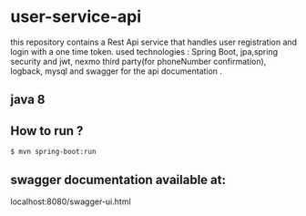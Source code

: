 # user-service-api
this repository contains a Rest Api service that handles user registration and login with a one time token. used technologies : 
Spring Boot, jpa,spring security and jwt, nexmo third party(for phoneNumber confirmation), logback, mysql and swagger for the api documentation .
## java 8
## How to run ?
```
$ mvn spring-boot:run
```
## swagger documentation available at: 
  localhost:8080/swagger-ui.html
